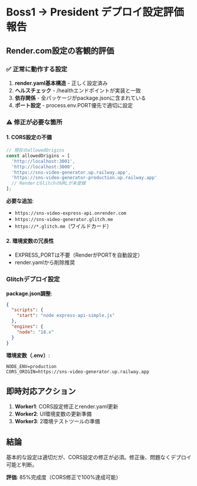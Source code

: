 # Boss1 → President デプロイ設定評価報告

## Render.com設定の客観的評価

### ✅ 正常に動作する設定
1. **render.yaml基本構造** - 正しく設定済み
2. **ヘルスチェック** - /healthエンドポイントが実装と一致
3. **依存関係** - 全パッケージがpackage.jsonに含まれている
4. **ポート設定** - process.env.PORT優先で適切に設定

### ⚠️ 修正が必要な箇所

#### 1. CORS設定の不備
```javascript
// 現在のallowedOrigins
const allowedOrigins = [
  'http://localhost:3001',
  'http://localhost:3000',
  'https://sns-video-generator.up.railway.app',
  'https://sns-video-generator-production.up.railway.app'
  // RenderとGlitchのURLが未登録
];
```

**必要な追加**:
- `https://sns-video-express-api.onrender.com`
- `https://sns-video-generator.glitch.me`
- `https://*.glitch.me`（ワイルドカード）

#### 2. 環境変数の冗長性
- EXPRESS_PORTは不要（RenderがPORTを自動設定）
- render.yamlから削除推奨

### Glitchデプロイ設定

**package.json調整**:
```json
{
  "scripts": {
    "start": "node express-api-simple.js"
  },
  "engines": {
    "node": "18.x"
  }
}
```

**環境変数（.env）**:
```
NODE_ENV=production
CORS_ORIGIN=https://sns-video-generator.up.railway.app
```

## 即時対応アクション

1. **Worker1**: CORS設定修正とrender.yaml更新
2. **Worker2**: UI環境変数の更新準備
3. **Worker3**: 2環境テストツールの準備

## 結論
基本的な設定は適切だが、CORS設定の修正が必須。修正後、問題なくデプロイ可能と判断。

**評価**: 85%完成度（CORS修正で100%達成可能）
